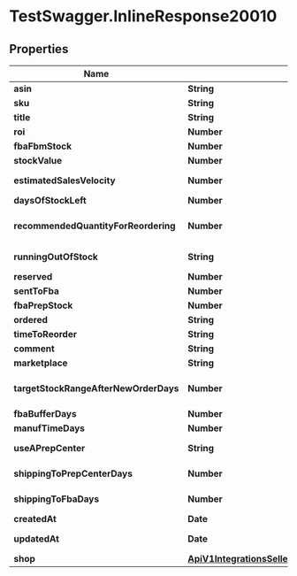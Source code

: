 # TestSwagger.InlineResponse20010

## Properties

Name | Type | Description | Notes
------------ | ------------- | ------------- | -------------
**asin** | **String** | ﻿\&quot;ASIN\&quot; | [optional] 
**sku** | **String** | SKU | [optional] 
**title** | **String** | Title | [optional] 
**roi** | **Number** | ROI, % | [optional] 
**fbaFbmStock** | **Number** | FBA/FBM Stock | [optional] 
**stockValue** | **Number** | Stock value | [optional] 
**estimatedSalesVelocity** | **Number** | Estimated Sales Velocity | [optional] 
**daysOfStockLeft** | **Number** | Days  of stock  left | [optional] 
**recommendedQuantityForReordering** | **Number** | Recommended quantity for  reordering | [optional] 
**runningOutOfStock** | **String** | Running  out of stock | [optional] 
**reserved** | **Number** | Reserved | [optional] 
**sentToFba** | **Number** | Sent  to FBA | [optional] 
**fbaPrepStock** | **Number** | FBA  Prep. Stock | [optional] 
**ordered** | **String** | Ordered | [optional] 
**timeToReorder** | **String** | Time to  reorder | [optional] 
**comment** | **String** | Comment | [optional] 
**marketplace** | **String** | Marketplace | [optional] 
**targetStockRangeAfterNewOrderDays** | **Number** | Target stock range after new order days | [optional] 
**fbaBufferDays** | **Number** | FBA buffer days | [optional] 
**manufTimeDays** | **Number** | Manuf. time days | [optional] 
**useAPrepCenter** | **String** | Use a Prep Center | [optional] 
**shippingToPrepCenterDays** | **Number** | Shipping to Prep Center days | [optional] 
**shippingToFbaDays** | **Number** | Shipping to FBA days | [optional] 
**createdAt** | **Date** | Дата создания | [optional] 
**updatedAt** | **Date** | Дата обновления | [optional] 
**shop** | [**ApiV1IntegrationsSellerboardWarehouseStocksShop**](ApiV1IntegrationsSellerboardWarehouseStocksShop.md) |  | [optional] 



